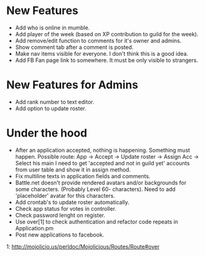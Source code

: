 
# New Features

* Add who is online in mumble.
* Add player of the week (based on XP contribution to guild for the week).
* Add remove/edit function to comments for it's owner and admins.
* Show comment tab after a comment is posted.
* Make nav items visible for everyone. I don't think this is a good idea.
* Add FB Fan page link to somewhere. It must be only visible to strangers.


# New Features for Admins

* Add rank number to text editor.
* Add option to update roster.


# Under the hood

* After an application accepted, nothing is happening. Something must happen.
  Possible route:
    App -> Accept -> Update roster -> Assign Acc -> Select his main
  I need to get 'accepted and not in guild yet' accounts from user table
  and show it in assign method.
* Fix multiline texts in application fields and comments.
* Battle.net doesn't provide rendered avatars and/or backgrounds for some
  characters. (Probably Level 60- characters). Need to add 'placeholder'
  avatar for this characters.
* Add crontab's to update roster automatically.
* Check app status for votes in controller.
* Check password lenght on register.
* Use over[1] to check authentication and refactor code repeats
  in Application.pm
* Post new applications to facebook.



1: http://mojolicio.us/perldoc/Mojolicious/Routes/Route#over
